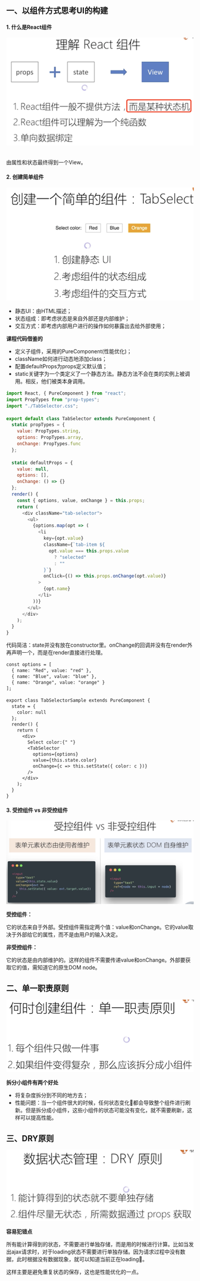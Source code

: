 
一、以组件方式思考UI的构建
---

#### 1. 什么是React组件
![](https://raw.githubusercontent.com/Bian2017/ReactNotes/master/Image/QQ20180809-211408%402x.png) 

由属性和状态最终得到一个View。

#### 2. 创建简单组件

![](https://raw.githubusercontent.com/Bian2017/ReactNotes/master/Image/QQ20180809-211922%402x.png)

+ 静态UI：由HTML描述；
+ 状态组成：即考虑状态是来自外部还是内部维护；
+ 交互方式：即考虑内部用户进行的操作如何暴露出去给外部使用；

**课程代码借鉴的**

+ 定义子组件，采用的PureComponent(性能优化)；
+ className如何进行动态地添加class；
+ 配置defaultProps为props定义默认值；
+ static关键字为一个类定义了一个静态方法。静态方法不会在类的实例上被调用。相反，他们被类本身调用。

```js
import React, { PureComponent } from "react";
import PropTypes from "prop-types";
import "./TabSelector.css";

export default class TabSelector extends PureComponent {
  static propTypes = {
    value: PropTypes.string,
    options: PropTypes.array,
    onChange: PropTypes.func
  };

  static defaultProps = {
    value: null,
    options: [],
    onChange: () => {}
  };
  render() {
    const { options, value, onChange } = this.props;
    return (
      <div className="tab-selector">
        <ul>
          {options.map(opt => (
            <li
              key={opt.value}
              className={`tab-item ${
                opt.value === this.props.value
                  ? "selected"
                  : ""
              }`}
              onClick={() => this.props.onChange(opt.value)}
            >
              {opt.name}
            </li>
          ))}
        </ul>
      </div>
    );
  }
}
```

代码简洁：state并没有放在constructor里。onChange的回调并没有在render外再声明一个，而是在render直接进行处理。

```JS
const options = [
  { name: "Red", value: "red" },
  { name: "Blue", value: "blue" },
  { name: "Orange", value: "orange" }
];

export class TabSelectorSample extends PureComponent {
  state = {
    color: null
  };
  render() {
    return (
      <div>
        Select color:{" "}
        <TabSelector
          options={options}
          value={this.state.color}
          onChange={c => this.setState({ color: c })}
        />
      </div>
    );
  }
}

```

#### 3. 受控组件 vs 非受控组件
![](https://raw.githubusercontent.com/Bian2017/ReactNotes/master/Image/QQ20180809-212926%402x.png)

**受控组件：**

它的状态来自于外部。受控组件需指定两个值：value和onChange。它的value取决于外部给它的属性，而不是由用户的输入决定。

**非受控组件：**

它的状态是由内部维护的。这样的组件不需要传递value和onChange。外部要获取它的值，需知道它的原生DOM node。

二、单一职责原则
---

![](https://raw.githubusercontent.com/Bian2017/ReactNotes/master/Image/QQ20180809-215849%402x.png)

**拆分小组件有两个好处**
+ 将复杂度拆分到不同的地方去；
+ 性能问题：当一个组件很大的时候，任何状态变化都会导致整个组件进行刷新。但是拆分成小组件，这些小组件的状态可能没有变化，就不需要刷新，这样可以提高性能。

三、DRY原则
---

![](https://raw.githubusercontent.com/Bian2017/ReactNotes/master/Image/QQ20180809-220426%402x.png)

**容易犯错点**

所有能计算得到的状态，不需要进行单独存储，而是用的时候进行计算。比如当发出ajax请求时，对于loading状态不需要进行单独存储。因为请求过程中没有数据，此时根据没有数据现象，就可以知道当前正在loading。

这样主要是避免重复状态的保存，这也是性能优化的一点。